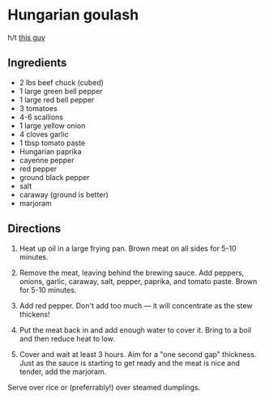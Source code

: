 # Hungarian goulash

h/t [this guy](http://www.slovakcooking.com/2010/recipes/hungarian-goulash/)

## Ingredients

- 2 lbs beef chuck (cubed)
- 1 large green bell pepper
- 1 large red bell pepper
- 3 tomatoes
- 4-6 scallions
- 1 large yellow onion
- 4 cloves garlic
- 1 tbsp tomato paste
- Hungarian paprika
- cayenne pepper
- red pepper
- ground black pepper
- salt
- caraway (ground is better)
- marjoram

## Directions

1. Heat up oil in a large frying pan.  Brown meat on all sides for 5-10 minutes.

2. Remove the meat, leaving behind the brewing sauce.  Add peppers, onions,
   garlic, caraway, salt, pepper, paprika, and tomato paste.  Brown for 5-10
   minutes.

3. Add red pepper.  Don't add too much — it will concentrate as the stew
   thickens!

4. Put the meat back in and add enough water to cover it.  Bring to a boil and
   then reduce heat to low.

5. Cover and wait at least 3 hours.  Aim for a "one second gap" thickness.  Just
   as the sauce is starting to get ready and the meat is nice and tender, add
   the marjoram.

Serve over rice or (preferrably!) over steamed dumplings.
